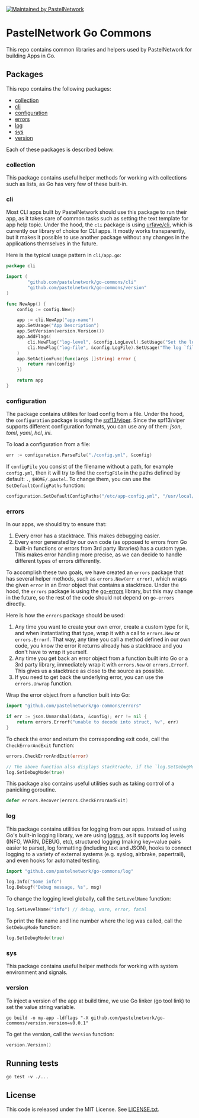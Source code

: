 [![Maintained by PastelNetwork](https://img.shields.io/badge/maintained%20by-pastel.network-%235849a6.svg)](https://pastel.network)

# PastelNetwork Go Commons

This repo contains common libraries and helpers used by PastelNetwork for building Apps in Go.

## Packages

This repo contains the following packages:

* [collection](#collection)
* [cli](#cli)
* [configuration](#configuration)
* [errors](#errors)
* [log](#log)
* [sys](#sys)
* [version](#version)

Each of these packages is described below.

### collection

This package contains useful helper methods for working with collections such as lists, as Go has very few of these built-in.

### cli

Most CLI apps built by PastelNetwork should use this package to run their app, as it takes care of common tasks such as setting the text template for app help topic. Under the hood, the `cli` package is using [urfave/cli](https://github.com/urfave/cli), which is currently our library of choice for CLI apps. It mostly works transparently, but it makes it possible to use another package without any changes in the applications themselves in the future.

Here is the typical usage pattern in `cli/app.go`:

```go
package cli

import (
        "github.com/pastelnetwork/go-commons/cli"
        "github.com/pastelnetwork/go-commons/version"
)

func NewApp() {
    config := config.New()

    app := cli.NewApp("app-name")
    app.SetUsage("App Description")
    app.SetVersion(version.Version())
    app.AddFlags(
        cli.NewFlag("log-level", &config.LogLevel).SetUsage("Set the log `level`.").SetValue(config.LogLevel),
        cli.NewFlag("log-file", &config.LogFile).SetUsage("The log `file` to write to."),
    )
    app.SetActionFunc(func(args []string) error {
        return run(config)
    })

    return app
}
```

### configuration

The package contains utilites for load config from a file. Under the hood, the `configuration` package is using the [spf13/viper](https://github.com/spf13/viper). Since the spf13/viper supports different configuration formats, you can use any of them: *json*, *toml*, *yaml*, *hcl*, *ini*.

To load a configuration from a file:

``` go
err := configuration.ParseFile("./config.yml", &config)
```

If `configFile` you consist of the filename without a path, for example `config.yml`, then it will try to find the `configFile` in the paths defined by default: `.`, `$HOME/.pastel`. To change them, you can use the `SetDefaultConfigPaths` function:

``` go
configuration.SetDefaultConfigPaths("/etc/app-config.yml", "/usr/local/etc/app-config.json")
```

### errors

In our apps, we should try to ensure that:

1. Every error has a stacktrace. This makes debugging easier.
1. Every error generated by our own code (as opposed to errors from Go built-in functions or errors from 3rd party libraries) has a custom type. This makes error handling more precise, as we can decide to handle different types of errors differently.

To accomplish these two goals, we have created an `errors` package that has several helper methods, such as `errors.New(err error)`, which wraps the given `error` in an Error object that contains a stacktrace. Under the hood, the `errors` package is using the [go-errors](https://github.com/go-errors/errors) library, but this may change in the future, so the rest of the code should not depend on `go-errors` directly.

Here is how the `errors` package should be used:

1. Any time you want to create your own error, create a custom type for it, and when instantiating that type, wrap it with a call to `errors.New` or `errors.Errorf`. That way, any time you call a method defined in our own code, you know the error it returns already has a stacktrace and you don't have to wrap it yourself.
1. Any time you get back an error object from a function built into Go or a 3rd party library, immediately wrap it with `errors.New` or `errors.Errorf`. This gives us a stacktrace as close to the source as possible.
1. If you need to get back the underlying error, you can use the `errors.Unwrap` function.


Wrap the error object from a function built into Go:

``` go
import "github.com/pastelnetwork/go-commons/errors"

if err := json.Unmarshal(data, &config); err != nil {
    return errors.Errorf("unable to decode into struct, %v", err)
}
```

To check the error and return the corresponding exit code, call the `CheckErrorAndExit` function:

``` go
errors.CheckErrorAndExit(error)

// The above function also displays stacktracke, if the `log.SetDebugMode` function was called before:
log.SetDebugMode(true)
```

This package also contains useful utilities such as taking control of a panicking goroutine.

``` go
defer errors.Recover(errors.CheckErrorAndExit)
```

### log

This package contains utilities for logging from our apps. Instead of using Go's built-in logging library, we are using [logrus](github.com/sirupsen/logrus), as it supports log levels (INFO, WARN, DEBUG, etc), structured logging (making key=value pairs easier to parse), log formatting (including text and JSON), hooks to connect logging to a variety of external systems (e.g. syslog, airbrake, papertrail), and even hooks for automated testing.

```go
import "github.com/pastelnetwork/go-commons/log"

log.Info("Some info")
log.Debugf("Debug message, %s", msg)
```

To change the logging level globally, call the `SetLevelName` function:

```go
log.SetLevelName("info") // debug, warn, error, fatal
```

To print the file name and line number where the log was called, call the `SetDebugMode` function:

```go
log.SetDebugMode(true)
```

### sys

This package contains useful helper methods for working with system environment and signals.


### version

To inject a version of the app at build time, we use Go linker (go tool link) to set the value string variable.

``` shell
go build -o my-app -ldflags "-X github.com/pastelnetwork/go-commons/version.version=v0.0.1"
```

To get the version, call the `Version` function:

``` go
version.Version()
```


## Running tests

```
go test -v ./...
```

## License

This code is released under the MIT License. See [LICENSE.txt](LICENSE.txt).
